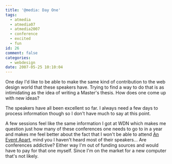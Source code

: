 ```yaml
---
title: '@media: Day One'
tags:
  - atmedia
  - atmedia07
  - atmedia2007
  - conference
  - excited
  - fun
id: 26
comment: false
categories:
  - webdesign
date: 2007-05-25 10:10:04
---
```


One day I'd like to be able to make the same kind of contribution to the web design world that these speakers have.  Trying to find a way to do that is as intimidating as the idea of writing a Master's thesis.  How does one come up with new ideas?

The speakers have all been excellent so far.  I always need a few days to process information though so I don't have much to say at this point.

A few sessions feel like the same information I got at WDN which makes me question just how many of these conferences one needs to go to in a year and makes me feel better about the fact that I won't be able to attend [An Event Apart](http://www.aneventapart.com/events/seattle07/), mind you I haven't heard most of their speakers...  Are conferences addictive?  Either way I'm out of funding sources and would have to pay for that one myself.  Since I'm on the market for a new computer that's not likely.